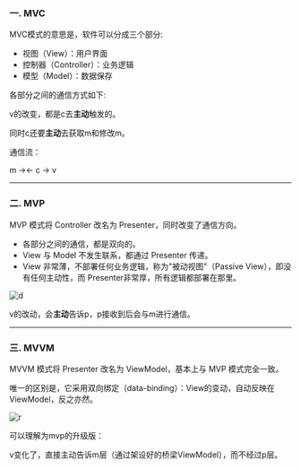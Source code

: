 

### 一. MVC

MVC模式的意思是，软件可以分成三个部分:

- 视图（View）：用户界面
- 控制器（Controller）：业务逻辑
- 模型（Model）：数据保存

各部分之间的通信方式如下:

v的改变，都是c去**主动**触发的。

同时c还要**主动**去获取m和修改m。



通信流：

  m →← c → v



------

### 二. MVP

MVP 模式将 Controller 改名为 Presenter，同时改变了通信方向。 

- 各部分之间的通信，都是双向的。
- View 与 Model 不发生联系，都通过 Presenter 传递。
- View 非常薄，不部署任何业务逻辑，称为"被动视图"（Passive View），即没有任何主动性，而 Presenter非常厚，所有逻辑都部署在那里。

![d](http://www.ruanyifeng.com/blogimg/asset/2015/bg2015020109.png)

v的改动，会**主动**告诉p，p接收到后会与m进行通信。



------

### 三. MVVM

MVVM 模式将 Presenter 改名为 ViewModel，基本上与 MVP 模式完全一致。 

唯一的区别是，它采用双向绑定（data-binding）：View的变动，自动反映在 ViewModel，反之亦然。

![r](http://www.ruanyifeng.com/blogimg/asset/2015/bg2015020110.png)

可以理解为mvp的升级版：

v变化了，直接主动告诉m层（通过架设好的桥梁ViewModel），而不经过p层。
